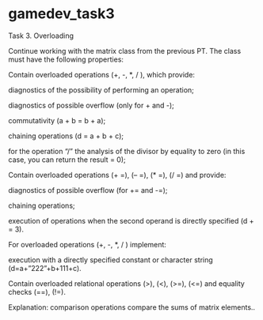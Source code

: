 # gamedev_task3

Task 3. Overloading


Continue working with the matrix class from the previous PT. The class must have the following properties:

Contain overloaded operations (+, -, *, / ), which provide:

diagnostics of the possibility of performing an operation;

diagnostics of possible overflow (only for + and -);

commutativity (a + b = b + a);

chaining operations (d = a + b + c);

for the operation “/” the analysis of the divisor by equality to zero (in this case, you can return the result = 0);

Contain overloaded operations (+ =), (– =), (* =), (/ =) and provide:

diagnostics of possible overflow (for += and -=);

chaining operations;

execution of operations when the second operand is directly specified (d + = 3).

For overloaded operations (+, -, *, / ) implement:

execution with a directly specified constant or character string (d=a+”222”+b+111+c).

Contain overloaded relational operations (>), (<), (>=), (<=) and equality checks (==), (!=).

Explanation: comparison operations compare the sums of matrix elements..
